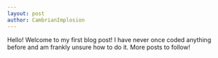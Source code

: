 ```yaml
--- 
layout: post
author: CambrianImplosion
---
```

Hello! Welcome to my first blog post! I have never once coded anything before and am frankly unsure how to do it. More posts to follow!

